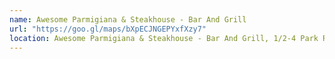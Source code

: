 ```yaml
---
name: Awesome Parmigiana & Steakhouse - Bar And Grill
url: "https://goo.gl/maps/bXpECJNGEPYxfXzy7"
location: Awesome Parmigiana & Steakhouse - Bar And Grill, 1/2-4 Park Rd, Milton, Queensland
---
```

 